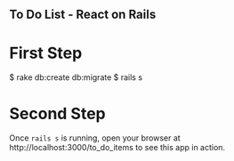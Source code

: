## To Do List - React on Rails

# First Step
$ rake db:create db:migrate
$ rails s

# Second Step
Once `rails s` is running, open your browser at http://localhost:3000/to_do_items to see this app in action.
